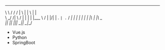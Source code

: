  __     ____  __ _   _ _   _     
 \ \   / /  \/  | \ | | \ | |    
  \ \_/ /| \  / |  \| |  \| |___ 
   \   / | |\/| | . ` | . ` / __|
    | |  | |  | | |\  | |\  \__ \
    |_|  |_|  |_|_| \_|_| \_|___/
                                 
- Vue.js
- Python
- SpringBoot
